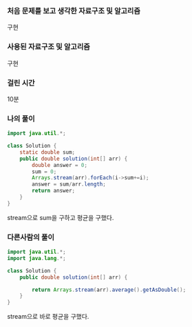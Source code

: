 ### 처음 문제를 보고 생각한 자료구조 및 알고리즘

구현

### 사용된 자료구조 및 알고리즘

구현

### 걸린 시간

10분

### 나의 풀이

```java
import java.util.*;

class Solution {
    static double sum;
    public double solution(int[] arr) {
        double answer = 0;
        sum = 0;
        Arrays.stream(arr).forEach(i->sum+=i);
        answer = sum/arr.length;
        return answer;
    }
}
```

stream으로 sum을 구하고 평균을 구했다.



### 다른사람의 풀이

```java
import java.util.*;
import java.lang.*;

class Solution {
    public double solution(int[] arr) {

        return Arrays.stream(arr).average().getAsDouble();
    }
}

```

stream으로 바로 평균을 구했다.

